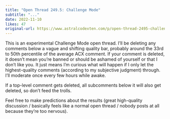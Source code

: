 ```yaml
---
title: "Open Thread 249.5: Challenge Mode"
subtitle: "..."
date: 2022-11-10
likes: 47
original-url: https://www.astralcodexten.com/p/open-thread-2495-challenge-mode
---
```

This is an experimental Challenge Mode open thread. I’ll be deleting any comments below a vague and shifting quality bar, probably around the 33rd to 50th percentile of the average ACX comment. If your comment is deleted, it doesn’t mean you’re banned or should be ashamed of yourself or that I don’t like you. It just means I’m curious what will happen if I only let the highest-quality comments (according to my subjective judgment) through. I’ll moderate once every few hours while awake.

If a top-level comment gets deleted, all subcomments below it will also get deleted, so don’t feed the trolls.

Feel free to make predictions about the results (great high-quality discussion / basically feels like a normal open thread / nobody posts at all because they’re too nervous).

